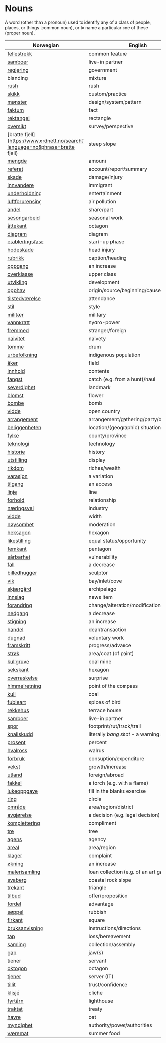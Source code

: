 # Nouns

A word (other than a pronoun) used to identify any of a class of people, places, or things (common noun), or to name a particular one of these (proper noun).

| Norwegian | English | Gender |
| --- | --- | --- |
| [fellestrekk](https://www.ordnett.no/search?language=no&phrase=fellestrekk) | common feature | i |
| [samboer](https://www.ordnett.no/search?language=no&phrase=samboer) | live-in partner | m |
| [regjering](https://www.ordnett.no/search?language=no&phrase=regjering) | government | m |
| [blanding](https://www.ordnett.no/search?language=no&phrase=blanding) | mixture | m |
| [rush](https://www.ordnett.no/search?language=no&phrase=rush) | rush | i |
| [skikk](https://www.ordnett.no/search?language=no&phrase=skikk) | custom/practice | m |
| [mønster](https://www.ordnett.no/search?language=no&phrase=mønster) | design/system/pattern | i |
| [faktum](https://www.ordnett.no/search?language=no&phrase=faktum) | fact | i |
| [rektangel](https://www.ordnett.no/search?language=no&phrase=rektangel) | rectangle | i |
| [oversikt](https://www.ordnett.no/search?language=no&phrase=oversikt) | survey/perspective | m |
| [bratte fjell](https://www.ordnett.no/search?language=no&phrase=bratte fjell) | steep slope | m |
| [mengde](https://www.ordnett.no/search?language=no&phrase=mengde) | amount | m |
| [referat](https://www.ordnett.no/search?language=no&phrase=referat) | account/report/summary | i |
| [skade](https://www.ordnett.no/search?language=no&phrase=skade) | damage/injury | m |
| [innvandere](https://www.ordnett.no/search?language=no&phrase=innvandere) | immigrant | m |
| [underholdning](https://www.ordnett.no/search?language=no&phrase=underholdning) | entertainment | m |
| [luftforurensing](https://www.ordnett.no/search?language=no&phrase=luftforurensing) | air pollution | m |
| [andel](https://www.ordnett.no/search?language=no&phrase=andel) | share/part | m |
| [sesongarbeid](https://www.ordnett.no/search?language=no&phrase=sesongarbeid) | seasonal work | i |
| [åttekant](https://www.ordnett.no/search?language=no&phrase=åttekant) | octagon | m |
| [diagram](https://www.ordnett.no/search?language=no&phrase=diagram) | diagram | i |
| [etableringsfase](https://www.ordnett.no/search?language=no&phrase=etableringsfase) | start-up phase | m |
| [hodeskade](https://www.ordnett.no/search?language=no&phrase=hodeskade) | head injury | m |
| [rubrikk](https://www.ordnett.no/search?language=no&phrase=rubrikk) | caption/heading | m |
| [oppgang](https://www.ordnett.no/search?language=no&phrase=oppgang) | an increase | m |
| [overklasse](https://www.ordnett.no/search?language=no&phrase=overklasse) | upper class | m |
| [utvikling](https://www.ordnett.no/search?language=no&phrase=utvikling) | development | m |
| [opphav](https://www.ordnett.no/search?language=no&phrase=opphav) | origin/source/beginning/cause | i |
| [tilstedværelse](https://www.ordnett.no/search?language=no&phrase=tilstedværelse) | attendance | i |
| [stil](https://www.ordnett.no/search?language=no&phrase=stil) | style | m |
| [militær](https://www.ordnett.no/search?language=no&phrase=militær) | military | m |
| [vannkraft](https://www.ordnett.no/search?language=no&phrase=vannkraft) | hydro-power | m |
| [fremmed](https://www.ordnett.no/search?language=no&phrase=fremmed) | stranger/foreign | m |
| [naivitet](https://www.ordnett.no/search?language=no&phrase=naivitet) | naivety | m |
| [tomme](https://www.ordnett.no/search?language=no&phrase=tomme) | drum | m |
| [urbefolkning](https://www.ordnett.no/search?language=no&phrase=urbefolkning) | indigenous population | m |
| [åker](https://www.ordnett.no/search?language=no&phrase=åker) | field | m |
| [innhold](https://www.ordnett.no/search?language=no&phrase=innhold) | contents | i |
| [fangst](https://www.ordnett.no/search?language=no&phrase=fangst) | catch (e.g. from a hunt)/haul | m |
| [severdighet](https://www.ordnett.no/search?language=no&phrase=severdighet) | landmark | m |
| [blomst](https://www.ordnett.no/search?language=no&phrase=blomst) | flower | m |
| [bombe](https://www.ordnett.no/search?language=no&phrase=bombe) | bomb | m |
| [vidde](https://www.ordnett.no/search?language=no&phrase=vidde) | open country | m |
| [arrangement](https://www.ordnett.no/search?language=no&phrase=arrangement) | arrangement/gathering/party/organisation | i |
| [beliggenheten](https://www.ordnett.no/search?language=no&phrase=beliggenheten) | location/(geographic) situation | m/f |
| [fylke](https://www.ordnett.no/search?language=no&phrase=fylke) | county/province | i |
| [teknologi](https://www.ordnett.no/search?language=no&phrase=teknologi) | technology | m |
| [historie](https://www.ordnett.no/search?language=no&phrase=historie) | history | m/f |
| [utstilling](https://www.ordnett.no/search?language=no&phrase=utstilling) | display | m |
| [rikdom](https://www.ordnett.no/search?language=no&phrase=rikdom) | riches/wealth | m |
| [varasjon](https://www.ordnett.no/search?language=no&phrase=varasjon) | a variation | m |
| [tilgang](https://www.ordnett.no/search?language=no&phrase=tilgang) | an access | i |
| [linje](https://www.ordnett.no/search?language=no&phrase=linje) | line | m |
| [forhold](https://www.ordnett.no/search?language=no&phrase=forhold) | relationship | i |
| [næringsvei](https://www.ordnett.no/search?language=no&phrase=næringsvei) | industry | m |
| [vidde](https://www.ordnett.no/search?language=no&phrase=vidde) | width | m/f |
| [nøysomhet](https://www.ordnett.no/search?language=no&phrase=nøysomhet) | moderation | m |
| [heksagon](https://www.ordnett.no/search?language=no&phrase=heksagon) | hexagon | m |
| [likestilling](https://www.ordnett.no/search?language=no&phrase=likestilling) | equal status/opportunity | m |
| [femkant](https://www.ordnett.no/search?language=no&phrase=femkant) | pentagon | m |
| [sårbarhet](https://www.ordnett.no/search?language=no&phrase=sårbarhet) | vulnerability | m |
| [fall](https://www.ordnett.no/search?language=no&phrase=fall) | a decrease | i |
| [billedhugger](https://www.ordnett.no/search?language=no&phrase=billedhugger) | sculptor | m |
| [vik](https://www.ordnett.no/search?language=no&phrase=vik) | bay/inlet/cove | m |
| [skjærgård](https://www.ordnett.no/search?language=no&phrase=skjærgård) | archipelago | m |
| [innslag](https://www.ordnett.no/search?language=no&phrase=innslag) | news item | i |
| [forandring](https://www.ordnett.no/search?language=no&phrase=forandring) | change/alteration/modification | m |
| [nedgang](https://www.ordnett.no/search?language=no&phrase=nedgang) | a decrease | m |
| [stigning](https://www.ordnett.no/search?language=no&phrase=stigning) | an increase | m |
| [handel](https://www.ordnett.no/search?language=no&phrase=handel) | deal/transaction | m |
| [dugnad](https://www.ordnett.no/search?language=no&phrase=dugnad) | voluntary work | m |
| [framskritt](https://www.ordnett.no/search?language=no&phrase=framskritt) | progress/advance | i |
| [strøk](https://www.ordnett.no/search?language=no&phrase=strøk) | area/coat (of paint) | i |
| [kullgruve](https://www.ordnett.no/search?language=no&phrase=kullgruve) | coal mine | m |
| [sekskant](https://www.ordnett.no/search?language=no&phrase=sekskant) | hexagon | m |
| [overraskelse](https://www.ordnett.no/search?language=no&phrase=overraskelse) | surprise | m |
| [himmelretning](https://www.ordnett.no/search?language=no&phrase=himmelretning) | point of the compass | m |
| [kull](https://www.ordnett.no/search?language=no&phrase=kull) | coal | i |
| [fubleart](https://www.ordnett.no/search?language=no&phrase=fubleart) | spices of bird | m/f |
| [rekkehus](https://www.ordnett.no/search?language=no&phrase=rekkehus) | terrace house | i |
| [samboer](https://www.ordnett.no/search?language=no&phrase=samboer) | live-in partner | m |
| [spor](https://www.ordnett.no/search?language=no&phrase=spor) | footprint/rut/track/trail | i |
| [knallskudd](https://www.ordnett.no/search?language=no&phrase=knallskudd) | literally _bang shot_ - a warning shot gun | i |
| [prosent](https://www.ordnett.no/search?language=no&phrase=prosent) | percent | m |
| [hvalross](https://www.ordnett.no/search?language=no&phrase=hvalross) | walrus | m |
| [forbruk](https://www.ordnett.no/search?language=no&phrase=forbruk) | consuption/expenditure | i |
| [vekst](https://www.ordnett.no/search?language=no&phrase=vekst) | growth/increase | m |
| [utland](https://www.ordnett.no/search?language=no&phrase=utland) | foreign/abroad | m |
| [fakkel](https://www.ordnett.no/search?language=no&phrase=fakkel) | a torch (e.g. with a flame) | m |
| [lukeoppgave](https://www.ordnett.no/search?language=no&phrase=lukeoppgave) | fill in the blanks exercise | m |
| [ring](https://www.ordnett.no/search?language=no&phrase=ring) | circle | m |
| [område](https://www.ordnett.no/search?language=no&phrase=område) | area/region/district | i |
| [avgjørelse](https://www.ordnett.no/search?language=no&phrase=avgjørelse) | a decision (e.g. legal decision) | m |
| [komplettering](https://www.ordnett.no/search?language=no&phrase=komplettering) | compliment | m |
| [tre](https://www.ordnett.no/search?language=no&phrase=tre) | tree | i |
| [agens](https://www.ordnett.no/search?language=no&phrase=agens) | agency | m |
| [areal](https://www.ordnett.no/search?language=no&phrase=areal) | area/region | i |
| [klager](https://www.ordnett.no/search?language=no&phrase=klager) | complaint | m |
| [økning](https://www.ordnett.no/search?language=no&phrase=økning) | an increase | m |
| [malerisamling](https://www.ordnett.no/search?language=no&phrase=malerisamling) | loan collection (e.g. of an art gallery) | m |
| [svaberg](https://www.ordnett.no/search?language=no&phrase=svaberg) | coastal rock slope | i |
| [trekant](https://www.ordnett.no/search?language=no&phrase=trekant) | triangle | m |
| [tilbud](https://www.ordnett.no/search?language=no&phrase=tilbud) | offer/proposition | i |
| [fordel](https://www.ordnett.no/search?language=no&phrase=fordel) | advantage | m |
| [søppel](https://www.ordnett.no/search?language=no&phrase=søppel) | rubbish | i |
| [firkant](https://www.ordnett.no/search?language=no&phrase=firkant) | square | m |
| [bruksanvisning](https://www.ordnett.no/search?language=no&phrase=bruksanvisning) | instructions/directions | m |
| [tap](https://www.ordnett.no/search?language=no&phrase=tap) | loss/bereavement | i |
| [samling](https://www.ordnett.no/search?language=no&phrase=samling) | collection/assembly | m |
| [gap](https://www.ordnett.no/search?language=no&phrase=gap) | jaw(s) | m |
| [tjener](https://www.ordnett.no/search?language=no&phrase=tjener) | servant | m |
| [oktogon](https://www.ordnett.no/search?language=no&phrase=oktogon) | octagon | m |
| [tjener](https://www.ordnett.no/search?language=no&phrase=tjener) | server (IT) | m |
| [tillit](https://www.ordnett.no/search?language=no&phrase=tillit) | trust/confidence | m |
| [klisjé](https://www.ordnett.no/search?language=no&phrase=klisjé) | cliche | m |
| [fyrtårn](https://www.ordnett.no/search?language=no&phrase=fyrtårn) | lighthouse | i |
| [traktat](https://www.ordnett.no/search?language=no&phrase=traktat) | treaty | m |
| [havre](https://www.ordnett.no/search?language=no&phrase=havre) | oat | m |
| [myndighet](https://www.ordnett.no/search?language=no&phrase=myndighet) | authority/power/authorities | m |
| [væremat](https://www.ordnett.no/search?language=no&phrase=væremat) | summer food | m |

